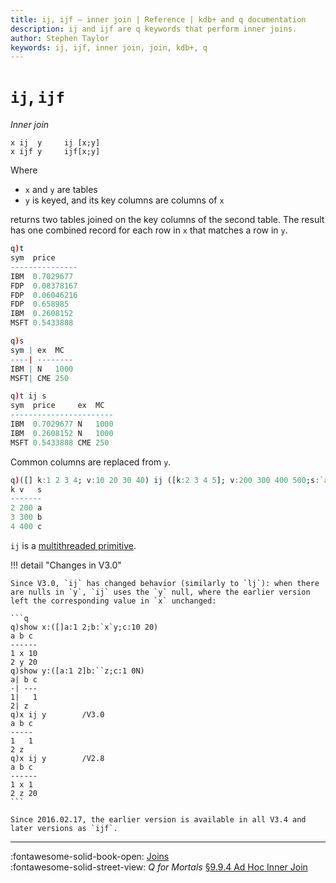 ```yaml
---
title: ij, ijf – inner join | Reference | kdb+ and q documentation
description: ij and ijf are q keywords that perform inner joins.
author: Stephen Taylor
keywords: ij, ijf, inner join, join, kdb+, q
---
```

# `ij`, `ijf`

_Inner join_



```syntax
x ij  y     ij [x;y]
x ijf y     ijf[x;y]
```

Where

-   `x` and `y` are tables
-   `y` is keyed, and its key columns are columns of `x`

returns two tables joined on the key columns of the second table.
The result has one combined record for each row in `x` that matches a row in `y`.

```q
q)t
sym  price
---------------
IBM  0.7029677
FDP  0.08378167
FDP  0.06046216
FDP  0.658985
IBM  0.2608152
MSFT 0.5433888

q)s
sym | ex  MC
----| --------
IBM | N   1000
MSFT| CME 250

q)t ij s
sym  price     ex  MC
-----------------------
IBM  0.7029677 N   1000
IBM  0.2608152 N   1000
MSFT 0.5433888 CME 250
```

Common columns are replaced from `y`.

```q
q)([] k:1 2 3 4; v:10 20 30 40) ij ([k:2 3 4 5]; v:200 300 400 500;s:`a`b`c`d)
k v   s
-------
2 200 a
3 300 b
4 400 c
```

`ij` is a [multithreaded primitive](../kb/mt-primitives.md).

!!! detail "Changes in V3.0"

    Since V3.0, `ij` has changed behavior (similarly to `lj`): when there are nulls in `y`, `ij` uses the `y` null, where the earlier version left the corresponding value in `x` unchanged:

    ```q
    q)show x:([]a:1 2;b:`x`y;c:10 20)
    a b c
    ------
    1 x 10
    2 y 20
    q)show y:([a:1 2]b:``z;c:1 0N)
    a| b c
    -| ---
    1|   1
    2| z
    q)x ij y        /V3.0
    a b c
    -----
    1   1
    2 z
    q)x ij y        /V2.8
    a b c
    ------
    1 x 1
    2 z 20
    ```

    Since 2016.02.17, the earlier version is available in all V3.4 and later versions as `ijf`.

---
:fontawesome-solid-book-open:
[Joins](../basics/joins.md)
<br>
:fontawesome-solid-street-view:
_Q for Mortals_
[§9.9.4 Ad Hoc Inner Join](/q4m3/9_Queries_q-sql/#994-ad-hoc-inner-join-ij)

